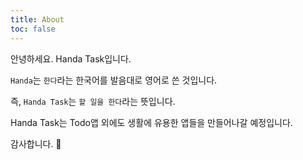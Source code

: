 ```yaml
---
title: About
toc: false
---
```


안녕하세요. Handa Task입니다.

`Handa`는 `한다`라는 한국어를 발음대로 영어로 쓴 것입니다.

즉, `Handa Task`는 `할 일을 한다`라는 뜻입니다.

Handa Task는 Todo앱 외에도 생활에 유용한 앱들을 만들어나갈 예정입니다.

감사합니다. 🙏